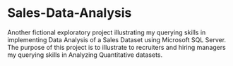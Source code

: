 # Sales-Data-Analysis

Another fictional exploratory project illustrating my querying skills
in implementing Data Analysis of a Sales Dataset using Microsoft SQL
Server. The purpose of this project is to illustrate to recruiters and
hiring managers my querying skills in Analyzing Quantitative datasets.

